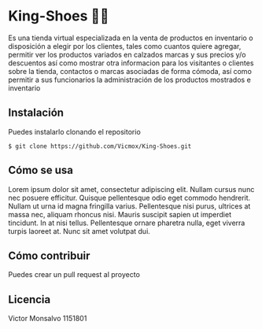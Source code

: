 # King-Shoes 👑👟

Es una tienda virtual especializada en la venta de productos en inventario o disposición a elegir por los clientes, tales como cuantos quiere agregar, permitir ver los productos variados en calzados marcas y sus precios y/o descuentos así como mostrar otra informacion para los visitantes o clientes sobre la tienda, contactos o marcas asociadas de forma cómoda, así como permitir a sus funcionarios la administración de los productos mostrados e inventario

## Instalación

Puedes instalarlo clonando el repositorio

`$ git clone https://github.com/Vicmox/King-Shoes.git`

## Cómo se usa


Lorem ipsum dolor sit amet, consectetur adipiscing elit. Nullam cursus nunc nec posuere efficitur. Quisque pellentesque odio eget commodo hendrerit. Nullam ut urna id magna fringilla varius. Pellentesque nisi purus, ultrices at massa nec, aliquam rhoncus nisi. Mauris suscipit sapien ut imperdiet tincidunt. In at nisi tellus. Pellentesque ornare pharetra nulla, eget viverra turpis laoreet at. Nunc sit amet volutpat dui.

## Cómo contribuir

Puedes crear un pull request al proyecto

## Licencia

Victor Monsalvo 1151801 
